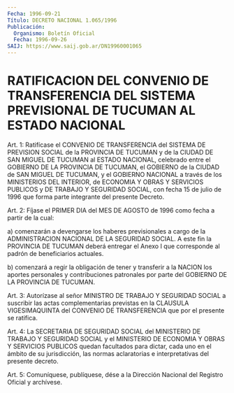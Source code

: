 ```yaml
---
Fecha: 1996-09-21
Título: DECRETO NACIONAL 1.065/1996
Publicación:
  Organismo: Boletín Oficial
  Fecha: 1996-09-26
SAIJ: https://www.saij.gob.ar/DN19960001065
---
```

# RATIFICACION DEL CONVENIO DE TRANSFERENCIA DEL SISTEMA PREVISIONAL DE TUCUMAN AL ESTADO NACIONAL

<a id="1"></a>
Art. 1: Ratifícase el CONVENIO DE TRANSFERENCIA del SISTEMA DE PREVISION SOCIAL de la PROVINCIA DE TUCUMAN y  de  la CIUDAD DE SAN MIGUEL DE TUCUMAN al ESTADO NACIONAL, celebrado entre  el  GOBIERNO DE LA PROVINCIA DE TUCUMAN, el GOBIERNO de la CIUDAD de SAN  MIGUEL DE TUCUMAN, y el GOBIERNO NACIONAL a través de los MINISTERIOS  DEL INTERIOR,  de  ECONOMIA Y OBRAS Y SERVICIOS PUBLICOS y DE TRABAJO Y SEGURIDAD SOCIAL,  con  fecha  15  de julio de 1996 que forma parte integrante del presente Decreto.

<a id="2"></a>
Art. 2: Fíjase el PRIMER DIA del MES  DE AGOSTO de 1996 como fecha a partir de la cual:

a) comenzarán a devengarse los haberes previsionales  a cargo de la ADMINISTRACION  NACIONAL  DE  LA  SEGURIDAD SOCIAL. A este  fin  la PROVINCIA DE TUCUMAN deberá entregar  el Anexo I que corresponde al padrón de beneficiarios actuales.

b)  comenzará  a regir la obligación de tener  y  transferir  a  la NACION los aportes personales y contribuciones patronales por parte del GOBIERNO DE LA PROVINCIA DE TUCUMAN.

<a id="3"></a>
Art. 3: Autorízase al señor MINISTRO DE TRABAJO Y SEGURIDAD SOCIAL a suscribir las  actas  complementarias  previstas  en  la CLAUSULA VIGESIMAQUINTA del CONVENIO DE TRANSFERENCIA que por el presente se ratifica.

<a id="4"></a>
Art.  4:  La  SECRETARIA  DE  SEGURIDAD SOCIAL del MINISTERIO  DE TRABAJO Y SEGURIDAD SOCIAL y el MINISTERIO  DE  ECONOMIA  Y OBRAS Y SERVICIOS  PUBLICOS quedan facultados para dictar, cada uno  en  el ámbito de su jurisdicción, las normas aclaratorias e interpretativas del presente decreto.

<a id="5"></a>
Art. 5: Comuníquese,  publíquese, dése a la Dirección Nacional del Registro Oficial y archívese.